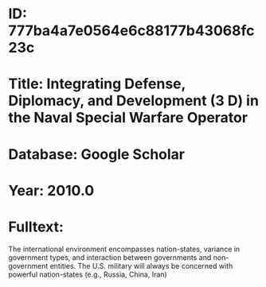 # ID: 777ba4a7e0564e6c88177b43068fc23c
# Title: Integrating Defense, Diplomacy, and Development (3 D) in the Naval Special Warfare Operator
# Database: Google Scholar
# Year: 2010.0
# Fulltext:
The international environment encompasses nation-states, variance in government types, and interaction between governments and non-government entities.
The U.S. military will always be concerned with powerful nation-states (e.g., Russia, China, Iran)